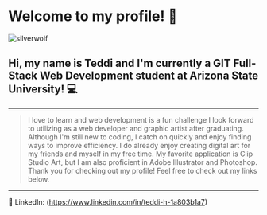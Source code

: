# Welcome to my profile! 👋

![silverwolf](https://tenor.com/MTEEzQbCFa.gif)

## Hi, my name is Teddi and I'm currently a GIT Full-Stack Web Development student at Arizona State University! :computer:
---
> I love to learn and web development is a fun challenge I look forward to utilizing as a web developer and graphic artist after graduating. Although I'm still new to coding, I catch on quickly and enjoy finding ways to improve efficiency. I do already enjoy creating digital art for my friends and myself in my free time. My favorite application is Clip Studio Art, but I am also proficient in Adobe Illustrator and Photoshop. Thank you for checking out my profile! Feel free to check out my links below.
---

:briefcase: LinkedIn: (https://www.linkedin.com/in/teddi-h-1a803b1a7)
